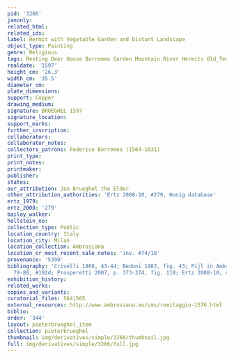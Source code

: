 ```yaml
---
pid: '3266'
janonly: 
related_html: 
related_ids: 
label: Hermit with Vegetable Garden and Distant Landscape
object_type: Painting
genre: Religious
tags: Resting Deer House Borromeo Garden Mountain River Hermits Old_Testament Vegetables
realdate: '1597'
height_cm: '26.3'
width_cm: '35.5'
diameter_cm: 
plate_dimensions: 
support: Copper
drawing_medium: 
signature: BRUEGHEL 1597
signature_location: 
support_marks: 
further_inscription: 
collaborators: 
collaborator_notes: 
collectors_patrons: Federico Borromeo (1564-1631)
print_type: 
print_notes: 
printmaker: 
publisher: 
states: 
our_attribution: Jan Brueghel the Elder
other_attribution_authorities: 'Ertz 2008-10, #279, Honig database'
ertz_1979: 
ertz_2008: '279'
bailey_walker: 
hollstein_no: 
collection_type: Public
location_country: Italy
location_city: Milan
location_collection: Ambrosiana
location_or_most_recent_sale_notes: 'inv. #74/18'
provenance: '5399'
bibliography: 'Crivelli 1868, 43-44; Bedoni 1983, fig. 43; Pijl in Ambrosiana 2006,
  79-80, #192d; Prosperetti 2007, p. 373-374, fig. 118; Ertz 2008-10, cat. #279'
exhibition_history: 
related_works: 
copies_and_variants: 
curatorial_files: 564|565
external_resources: http://www.ambrosiana.eu/cms/romitaggio-1576.html
biblio: 
order: '344'
layout: pieterbrueghel_item
collection: pieterbrueghel
thumbnail: img/derivatives/simple/3266/thumbnail.jpg
full: img/derivatives/simple/3266/full.jpg
---
```

